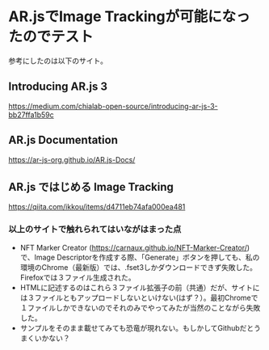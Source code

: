 # AR.jsでImage Trackingが可能になったのでテスト

参考にしたのは以下のサイト。

## Introducing AR.js 3
https://medium.com/chialab-open-source/introducing-ar-js-3-bb27ffa1b59c

## AR.js Documentation
https://ar-js-org.github.io/AR.js-Docs/

## AR.js ではじめる Image Tracking
https://qiita.com/ikkou/items/d4711eb74afa000ea481

### 以上のサイトで触れられてはいながはまった点

- NFT Marker Creator (https://carnaux.github.io/NFT-Marker-Creator/) で、Image Descriptorを作成する際、「Generate」ボタンを押しても、私の環境のChrome（最新版）では、.fset3しかダウンロードできず失敗した。Firefoxでは３ファイル生成された。
- HTMLに記述するのはこれら３ファイル拡張子の前（共通）だが、サイトには３ファイルともアップロードしないといけない(はず？）。最初Chromeで１ファイルしかできないのでそれのみでやってみたが当然のことながら失敗した。
- サンプルをそのまま載せてみても恐竜が現れない。もしかしてGithubだとうまくいかない？
